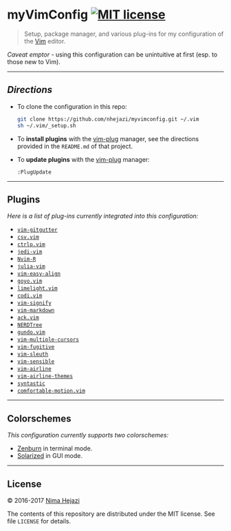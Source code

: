 # myVimConfig [![MIT license](http://img.shields.io/badge/license-MIT-brightgreen.svg)](http://opensource.org/licenses/MIT)

> Setup, package manager, and various plug-ins for my configuration of the
> [Vim](http://www.vim.org/index.php) editor.

_Caveat emptor_ - using this configuration can be unintuitive at first (esp. to
those new to Vim).

---

## _Directions_

* To clone the configuration in this repo:
  ```bash
  git clone https://github.com/nhejazi/myvimconfig.git ~/.vim
  sh ~/.vim/_setup.sh
  ```

* To __install plugins__ with the
[vim-plug](https://github.com/junegunn/vim-plug) manager, see the directions
provided in the `README.md` of that project.

* To __update plugins__ with the
[vim-plug](https://github.com/junegunn/vim-plug) manager:
  ```vim
  :PlugUpdate
  ```

---

## Plugins

_Here is a list of plug-ins currently integrated into this configuration:_

* [`vim-gitgutter`](https://github.com/airblade/vim-gitgutter)
* [`csv.vim`](https://github.com/chrisbra/csv.vim)
* [`ctrlp.vim`](https://github.com/ctrlpvim/ctrlp.vim)
* [`jedi-vim`](https://github.com/davidhalter/jedi-vim)
* [`Nvim-R`](https://github.com/jalvesaq/Nvim-R)
* [`julia-vim`](https://github.com/JuliaEditorSupport/julia-vim)
* [`vim-easy-align`](https://github.com/junegunn/vim-easy-align)
* [`goyo.vim`](https://github.com/junegunn/goyo.vim)
* [`limelight.vim`](https://github.com/junegunn/limelight.vim)
* [`codi.vim`](https://github.com/metakirby5/codi.vim)
* [`vim-signify`](https://github.com/mhinz/vim-signify)
* [`vim-markdown`](https://github.com/plasticboy/vim-markdown)
* [`ack.vim`](https://github.com/mileszs/ack.vim)
* [`NERDTree`](https://github.com/scrooloose/nerdtree)
* [`gundo.vim`](https://github.com/sjl/gundo.vim)
* [`vim-multiple-cursors`](https://github.com/terryma/vim-multiple-cursors)
* [`vim-fugitive`](https://github.com/tpope/vim-fugitive)
* [`vim-sleuth`](https://github.com/tpope/vim-sleuth)
* [`vim-sensible`](https://github.com/tpope/vim-sensible)
* [`vim-airline`](https://github.com/vim-airline/vim-airline)
* [`vim-airline-themes`](https://github.com/vim-airline/vim-airline-themes)
* [`syntastic`](https://github.com/vim-syntastic/syntastic)
* [`comfortable-motion.vim`](https://github.com/yuttie/comfortable-motion.vim)

---

## Colorschemes

_This configuration currently supports two colorschemes:_

* [Zenburn](https://github.com/jnurmine/Zenburn) in terminal mode.
* [Solarized](https://github.com/altercation/vim-colors-solarized) in GUI mode.

---

## License

&copy; 2016-2017 [Nima Hejazi](http://nimahejazi.org)

The contents of this repository are distributed under the MIT license. See file
`LICENSE` for details.
